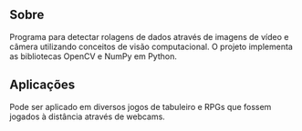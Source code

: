 ## Sobre
Programa para detectar rolagens de dados através de imagens de vídeo e câmera utilizando conceitos de visão computacional. 
O projeto implementa as bibliotecas OpenCV e NumPy em Python.

## Aplicações
Pode ser aplicado em diversos jogos de tabuleiro e RPGs que fossem jogados à distância através de webcams.
